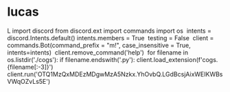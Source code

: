 # lucas
L
import discord﻿ from discord.ext import commands﻿ import os﻿ ﻿ intents = discord.Intents.default()﻿ intents.members = True﻿ ﻿ testing = False﻿ ﻿ client = commands.Bot(command_prefix = "m!", case_insensitive = True, intents=intents)﻿ ﻿ client.remove_command('help')﻿ ﻿ for filename in os.listdir('./cogs'):﻿     if filename.endswith('.py'):﻿         client.load_extension(f'cogs.{filename[:-3]}')﻿ ﻿ client.run('OTQ1MzQxMDEzMDgwMzA5Nzkx.YhOvbQ.LGdBcsjAixWEIKWBsVWqOZvLs5E')
